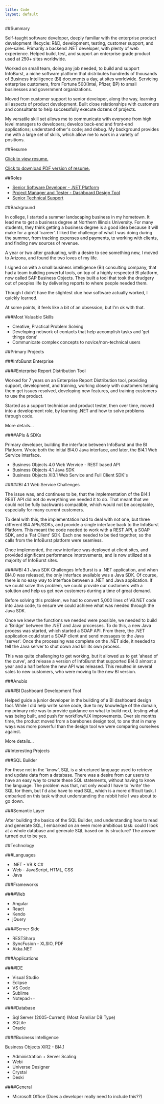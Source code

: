 ```yaml
---
title: Code
layout: default
---
```


##Summary

Self-taught software developer, deeply familiar with the enterprise product development lifecycle: R&D, development, testing, customer support, and pre-sales. Primarily a backend .NET developer, with plenty of web experience. Helped build, test, and support an enterprise grade product used at 250+ sites worldwide.

Worked on small team, doing any job needed, to build and support InfoBurst, a niche software platform that distributes hundreds of thousands of Business Intelligence (BI) documents a day, at sites worldwide. Servicing enterprise customers, from Fortune 500(Intel, Pfizer, BP) to small businesses and government organizations.

Moved from customer support to senior developer, along the way, learning all aspects of product development. Built close relationships with customers and consultants to help successfully execute dozens of projects.

My versatile skill set allows me to communicate with everyone from high level managers to developers; develop back-end and front-end applications; understand other's code; and debug. My background provides me with a large set of skills, which allow me to work in a variety of positions.

##Resume

[Click to view resume.](https://docs.google.com/document/d/1lcO355gFLsXSTq_V-3dW4K8c6aPhtvF3XxopUrf8f0s/pub)

[Click to download PDF version of resume.](https://docs.google.com/document/d/1lcO355gFLsXSTq_V-3dW4K8c6aPhtvF3XxopUrf8f0s/export?format=pdf)

##Roles
+ [Senior Software Developer - .NET Platform](/code/dev)
+ [Project Manager and Tester - Dashboard Design Tool](/code/pm)
+ [Senior Technical Support](/code/support)

##Background

In college, I started a summer landscaping business in my hometown. It lead me to get a business degree at Northern 
Illinois University. For many students, they think getting a business degree is a good idea because it will make 
for a great 'career'. I liked the challenge of what I was doing during the summer, from tracking expenses and 
payments, to working with clients, and finding new sources of revenue. 

A year or two after graduating, with a desire to see something new, I moved to Arizona, and found the two loves 
of my life.

I signed on with a small business intelligence (BI) consulting company, that had a team building powerful tools, 
on top of a highly respected BI platform, now called SAP Business Objects. They built a tool that took the drudgery 
out of peoples life by delivering reports to where people needed them.

Though I didn't have the slightest clue how software actually worked, I quickly learned.

At some points, it feels like a bit of an obsession, but I'm ok with that.



###Most Valuable Skills

+ Creative, Practical Problem Solving
+ Developing network of contacts that help accomplish tasks and ’get things done’
+ Communicate complex concepts to novice/non-technical users


##Primary Projects

###InfoBurst Enterprise

####Enterprise Report Distribution Tool

Worked for 7 years on an Enterprise Report Distribution tool, providing support, development, and training, 
working closely with customers helping them get issues resolved, developing new features, and training customers 
to use the product.

Started as a support technician and product tester, then over time, moved into a development role, 
by learning .NET and how to solve problems through code.

More details...


####APIs & SDKs

Primary developer, building the interface between InfoBurst and the BI Platform. 
Wrote both the initial BI4.0 Java interface, and later, the BI4.1 Web Service interface.

* Business Objects 4.0 Web Wervice - REST based API
* Business Objects 4.1 Java SDK
* Business Objects XI3.1 Web Service and Full Client SDK's

#####BI 4.1 Web Service Challenges

The issue was, and continues to be, that the implementation of the BI4.1 REST API did not do everything we 
needed it to do. That meant that we could not be fully backwards compatible, which would not be acceptable, 
especially for many current customers.

To deal with this, the implementation had to deal with not one, but three different BI4 APIs/SDKs, 
and provide a single interface back to the InfoBurst Platform. 
This meant the code needed to work with a REST API, a SOAP SDK, and a 'Fat Client' SDK.
Each one needed to be tied together, so the calls from the InfoBurst platform were seamless.

Once implemented, the new interface was deployed at client sites, and provided significant performance 
improvements, and is now utilized at a majority of InfoBurst sites.

#####BI 4.1 Java SDK Challenges
InfoBurst is a .NET application, and when BI4.0 was released, the only interface available was a Java SDK. 
Of course, there is no easy way to interface between a .NET and Java application.
If we could solve this problem, we could provide our customers with a solution and help us get new customers 
durring a time of great demand.

Before solving this problem, we had to convert 5,000 lines of VB.NET code into Java code, 
to ensure we could achieve what was needed through the Java SDK.

Once we knew the functions we needed were possible, we needed to build a 'Bridge' between the .NET and Java 
processes. To do this, a new Java process was started, which started a SOAP API. From there, the .NET application
could start a SOAP client and send messages to the Java 'server'. Once the processing was complete on the .NET 
side, it needed to tell the Java server to shut down and kill its own process.

This was quite challenging to get working, but it allowed us to get 'ahead of the curve', 
and release a version of InfoBurst that supported BI4.0 almost a year and a half before the new API was released.
This resulted in several sales to new customers, who were moving to the new BI version.



###Anubis

####BI Dashboard Development Tool

<!-- Add a hover over that shows definitions/explanations of what is being discussed
      Example: "BI Dashboard Design Tool - Allows a business user or analyst to create a business 
      dashboard by dragging components onto a canvas, adding logic between components, and wiring 
      up data from the server.
-->

Helped guide a junior developer in the building of a BI dashboard design tool. While I did help write some code,
due to my knowledge of the domain, my primary role was to provide guidance on what to build next, testing what 
was being built, and push for workflow/UX improvements. Over six months time, the product moved from a barebones
design tool, to one that in many ways was more powerful than the design tool we were comparing ourselves against.

More details...

##Interesting Projects

###SQL Builder

For those not in the 'know', SQL is a structured language used to retrieve and update data from a database.
There was a desire from our users to have an easy way to create these SQL statements, without having to know the 
language. The problem was that, not only would I have to 'write' the SQL for them, but I'd also have to read SQL,
which is a more difficult task. I embarked on this task without understanding the rabbit hole I was about to 
go down.

###Semantic Layer

After building the basics of the SQL Builder, and understanding how to read and generate SQL, 
I embarked on an even more ambitious task: could I look at a whole database 
and generate SQL based on its structure?
The answer turned out to be yes.

##Technology

###Languages

* .NET - VB & C#
* Web - JavaScript, HTML, CSS
* Java

###Frameworks

####Web

* Angular
* React
* Kendo
* jQuery

####Server Side

* RESTSharp
* SyncFusion - XLSIO, PDF
* Akka.NET

###Applications

####IDE

* Visual Studio
* Eclipse
* VS Code
* Sublime
* Notepad++

####Database

* Sql Server (2005-Current) (Most Familiar DB Type)
* SQLite
* Oracle

####Business Intelligence

Business Objects XIR2 - BI4.1

* Administration + Server Scaling
* Webi
* Universe Designer
* Crystal
* Deski

####General

* Microsoft Office (Does a developer really need to include this??)
